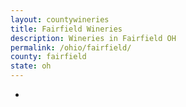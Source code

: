 ```yaml
---
layout: countywineries
title: Fairfield Wineries
description: Wineries in Fairfield OH
permalink: /ohio/fairfield/
county: fairfield
state: oh
---
```

-
